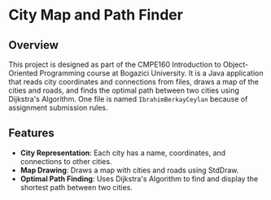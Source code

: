 # City Map and Path Finder

## Overview

This project is designed as part of the CMPE160 Introduction to Object-Oriented Programming course at Bogazici University. It is a Java application that reads city coordinates and connections from files, draws a map of the cities and roads, and finds the optimal path between two cities using Dijkstra's Algorithm. One file is named `IbrahimBerkayCeylan` because of assignment submission rules.

## Features

- **City Representation**: Each city has a name, coordinates, and connections to other cities.
- **Map Drawing**: Draws a map with cities and roads using StdDraw.
- **Optimal Path Finding**: Uses Dijkstra's Algorithm to find and display the shortest path between two cities.

